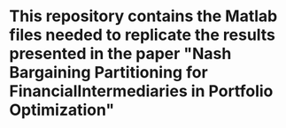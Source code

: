 # This repository contains the Matlab files needed to replicate the results presented in the paper "Nash Bargaining Partitioning for FinancialIntermediaries in Portfolio Optimization"
